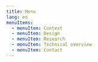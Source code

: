 ```yaml
---
title: Menu
lang: en
menuItems:
  - menuItem: Context
  - menuItem: Design
  - menuItem: Research
  - menuItem: Technical overview
  - menuItem: Contact
---
```

